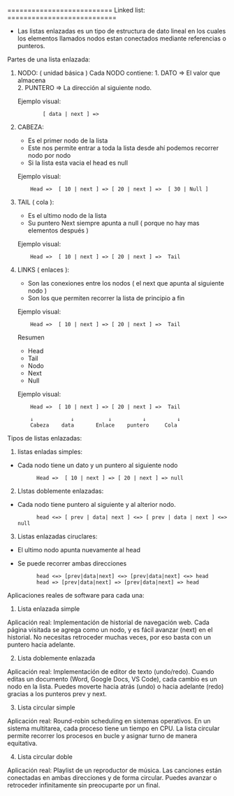 
========================== Linked list: ===========================

- Las listas enlazadas es un tipo de estructura de dato lineal en los cuales los
elementos llamados nodos estan conectados mediante referencias o punteros. 

Partes de una lista enlazada: 

1.  NODO:
	( unidad básica ) Cada NODO contiene:
		1. DATO => El valor que almacena  
		2. PUNTERO => La dirección al siguiente nodo.
	
	Ejemplo visual:

				[ data | next ] => 

2.  CABEZA:
	- Es el primer nodo de la lista
	- Este nos permite entrar a toda la lista desde ahí podemos recorrer nodo por nodo 
	- Si la lista esta vacia el head es null 
	
	Ejemplo visual:
	
			Head =>  [ 10 | next ] => [ 20 | next ] =>  [ 30 | Null ] 

3.  TAIL ( cola ):
	- Es el ultimo nodo de la lista
	- Su puntero Next siempre apunta a null ( porque no hay mas elementos después )

	Ejemplo visual:

			Head =>  [ 10 | next ] => [ 20 | next ] =>  Tail

4.  LINKS ( enlaces ):
	- Son las conexiones entre los nodos ( el next que apunta al siguiente nodo )
	- Son los que permiten recorrer la lista de principio a fin 

	Ejemplo visual:

			Head =>  [ 10 | next ] => [ 20 | next ] =>  Tail

	Resumen 
	- Head
	- Tail 
	- Nodo 
	- Next 
	- Null 


	Ejemplo visual:

			Head =>  [ 10 | next ] => [ 20 | next ] =>  Tail
			
			↓	         ↓           ↓          ↓          ↓ 
			Cabeza    data       Enlace    puntero     Cola

Tipos de listas enlazadas:

1. listas enladas simples:
- Cada nodo tiene un dato y un puntero al siguiente nodo 

			Head =>  [ 10 | next ] => [ 20 | next ] => null 

2. LIstas doblemente enlazadas:
- Cada nodo tiene puntero al siguiente y al alterior nodo.

			head <=> [ prev | data| next ] <=> [ prev | data | next ] <=> null


3. Listas enlazadas ciruclares:
- El ultimo nodo apunta nuevamente al head 
- Se puede recorrer ambas direcciones 

			head <=> [prev|data|next] <=> [prev|data|next] <=> head 
			head => [prev|data|next] => [prev|data|next] => head 

Aplicaciones reales de software para cada una:

1. Lista enlazada simple

 Aplicación real: Implementación de historial de navegación web.
Cada página visitada se agrega como un nodo, y es fácil avanzar (next) en el historial. No necesitas retroceder muchas veces, por eso basta con un puntero hacia adelante.

2. Lista doblemente enlazada

 Aplicación real: Implementación de editor de texto (undo/redo).
Cuando editas un documento (Word, Google Docs, VS Code), cada cambio es un nodo en la lista. Puedes moverte hacia atrás (undo) o hacia adelante (redo) gracias a los punteros prev y next.

3. Lista circular simple

 Aplicación real: Round-robin scheduling en sistemas operativos.
En un sistema multitarea, cada proceso tiene un tiempo en CPU. La lista circular permite recorrer los procesos en bucle y asignar turno de manera equitativa.

4. Lista circular doble

 Aplicación real: Playlist de un reproductor de música.
Las canciones están conectadas en ambas direcciones y de forma circular. Puedes avanzar o retroceder infinitamente sin preocuparte por un final.


